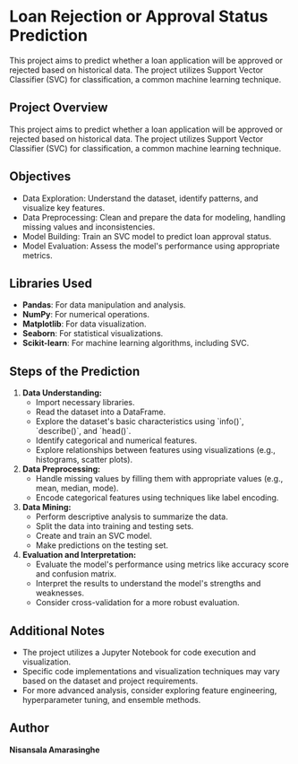 # Loan Rejection or Approval Status Prediction
This project aims to predict whether a loan application will be approved or rejected based on historical data. The project utilizes Support Vector Classifier (SVC) for classification, a common machine learning technique.

  <h2>Project Overview</h2>
  <p>This project aims to predict whether a loan application will be approved or rejected based on historical data. The project utilizes Support Vector Classifier (SVC) for classification, a common machine learning technique.</p>

  <h2>Objectives</h2>
  <ul>
    <li>Data Exploration: Understand the dataset, identify patterns, and visualize key features.</li>
    <li>Data Preprocessing: Clean and prepare the data for modeling, handling missing values and inconsistencies.</li>
    <li>Model Building: Train an SVC model to predict loan approval status.</li>
    <li>Model Evaluation: Assess the model's performance using appropriate metrics.</li>
  </ul>

  <h2>Libraries Used</h2>
  <ul>
    <li><b>Pandas</b>: For data manipulation and analysis.</li>
    <li><b>NumPy</b>: For numerical operations.</li>
    <li><b>Matplotlib</b>: For data visualization.</li>
    <li><b>Seaborn</b>: For statistical visualizations.</li>
    <li><b>Scikit-learn</b>: For machine learning algorithms, including SVC.</li>
  </ul>

  <h2>Steps of the Prediction</h2>
  <ol>
    <li><strong>Data Understanding:</strong>
      <ul>
        <li>Import necessary libraries.</li>
        <li>Read the dataset into a DataFrame.</li>
        <li>Explore the dataset's basic characteristics using `info()`, `describe()`, and `head()`.
        <li>Identify categorical and numerical features.</li>
        <li>Explore relationships between features using visualizations (e.g., histograms, scatter plots).</li>
      </ul>
    </li>
    <li><strong>Data Preprocessing:</strong>
      <ul>
        <li>Handle missing values by filling them with appropriate values (e.g., mean, median, mode).</li>
        <li>Encode categorical features using techniques like label encoding.</li>
      </ul>
    </li>
    <li><strong>Data Mining:</strong>
      <ul>
        <li>Perform descriptive analysis to summarize the data.</li>
        <li>Split the data into training and testing sets.</li>
        <li>Create and train an SVC model.</li>
        <li>Make predictions on the testing set.</li>
      </ul>
    </li>
    <li><strong>Evaluation and Interpretation:</strong>
      <ul>
        <li>Evaluate the model's performance using metrics like accuracy score and confusion matrix.</li>
        <li>Interpret the results to understand the model's strengths and weaknesses.</li>
        <li>Consider cross-validation for a more robust evaluation.</li>
      </ul>
    </li>
  </ol>

  <h2>Additional Notes</h2>
  <ul>
    <li>The project utilizes a Jupyter Notebook for code execution and visualization.</li>
    <li>Specific code implementations and visualization techniques may vary based on the dataset and project requirements.</li>
    <li>For more advanced analysis, consider exploring feature engineering, hyperparameter tuning, and ensemble methods.</li>
  </ul>
  <h2>Author</h2>
  <p><strong>Nisansala Amarasinghe</strong></p>
